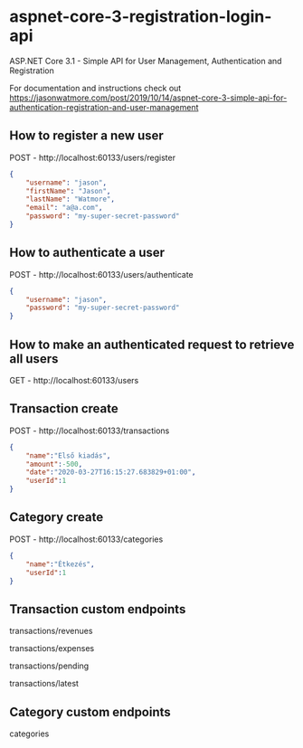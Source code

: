 # aspnet-core-3-registration-login-api

ASP.NET Core 3.1 - Simple API for User Management, Authentication and Registration

For documentation and instructions check out https://jasonwatmore.com/post/2019/10/14/aspnet-core-3-simple-api-for-authentication-registration-and-user-management

## How to register a new user

POST - http://localhost:60133/users/register

```json
{
    "username": "jason",
    "firstName": "Jason",
    "lastName": "Watmore",
    "email": "a@a.com",
	"password": "my-super-secret-password"
}
```

## How to authenticate a user

POST - http://localhost:60133/users/authenticate

```json
{
    "username": "jason",
    "password": "my-super-secret-password"
}
```

## How to make an authenticated request to retrieve all users

GET - http://localhost:60133/users

## Transaction create

POST - http://localhost:60133/transactions

```json
{
    "name":"Első kiadás",
    "amount":-500,
    "date":"2020-03-27T16:15:27.683829+01:00",
    "userId":1
}
```

## Category create

POST -  http://localhost:60133/categories

```json
{
    "name":"Étkezés",
    "userId":1
}
```

## Transaction custom endpoints

transactions/revenues

transactions/expenses

transactions/pending

transactions/latest

## Category custom endpoints

categories